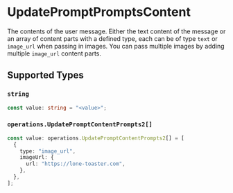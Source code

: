 # UpdatePromptPromptsContent

The contents of the user message. Either the text content of the message or an array of content parts with a defined type, each can be of type `text` or `image_url` when passing in images. You can pass multiple images by adding multiple `image_url` content parts. 


## Supported Types

### `string`

```typescript
const value: string = "<value>";
```

### `operations.UpdatePromptContentPrompts2[]`

```typescript
const value: operations.UpdatePromptContentPrompts2[] = [
  {
    type: "image_url",
    imageUrl: {
      url: "https://lone-toaster.com",
    },
  },
];
```

